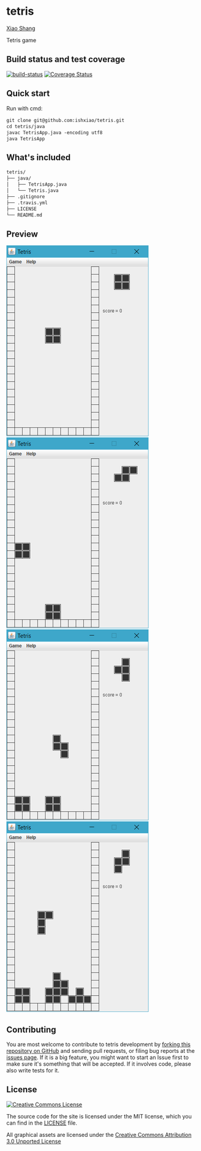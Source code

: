 tetris
=======

[Xiao Shang](http://github.com/ishxiao)

Tetris game

Build status and test coverage
------------------------------

[![build-status](https://travis-ci.org/ishxiao/tetris.svg?branch=master)](http://travis-ci.org/ishxiao/tetris)
[![Coverage Status](https://img.shields.io/coveralls/ishxiao/tetris.svg)](https://coveralls.io/r/ishxiao/tetris)

## Quick start

Run with cmd:

```
git clone git@github.com:ishxiao/tetris.git
cd tetris/java
javac TetrisApp.java -encoding utf8
java TetrisApp
```

## What's included

```
tetris/
├── java/
│   ├── TetrisApp.java
│   └── Tetris.java
├── .gitignore
├── .travis.yml
├── LICENSE
└── README.md

```
## Preview
<img alt="image" style="border-width:0" src="https://github.com/ishxiao/tetris/blob/master/res/tetris-img-1.png" />

<img alt="image" style="border-width:0" src="https://github.com/ishxiao/tetris/blob/master/res/tetris-img-2.png" />

<img alt="image" style="border-width:0" src="https://github.com/ishxiao/tetris/blob/master/res/tetris-img-3.png" />

<img alt="image" style="border-width:0" src="https://github.com/ishxiao/tetris/blob/master/res/tetris-img-4.png" />

## Contributing

You are most welcome to contribute to tetris development by [forking this repository on GitHub](https://github.com/ishxiao/tetris) and sending pull requests, or filing bug reports at the 
[issues page](http://github.com/ishxiao/tetris/issues). If it is a big feature,
you might want to start an Issue first to make sure it's something that will
be accepted.  If it involves code, please also write tests for it.

## License

<a rel="license" href="http://creativecommons.org/licenses/by-nc/3.0/">
    <img alt="Creative Commons License" style="border-width:0" src="http://i.creativecommons.org/l/by-nc/3.0/88x31.png" />
</a>

The source code for the site is licensed under the MIT license, which you can find in
the [LICENSE](https://github.com/ishxiao/tetris/blob/master/LICENSE) file.

All graphical assets are licensed under the
[Creative Commons Attribution 3.0 Unported License](https://creativecommons.org/licenses/by/3.0/)